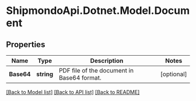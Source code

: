 # ShipmondoApi.Dotnet.Model.Document

## Properties

Name | Type | Description | Notes
------------ | ------------- | ------------- | -------------
**Base64** | **string** | PDF file of the document in Base64 format. | [optional] 

[[Back to Model list]](../README.md#documentation-for-models) [[Back to API list]](../README.md#documentation-for-api-endpoints) [[Back to README]](../README.md)

